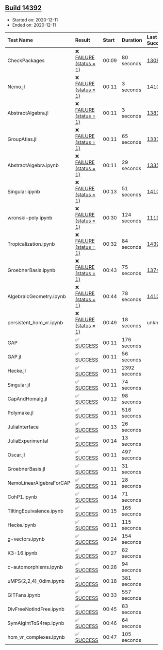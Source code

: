 ## [Build 14392](https://oscarci.mathematik.uni-kl.de/job/oscar/14392/)

* Started on: 2020-12-11
* Ended on: 2020-12-11

| Test Name    | Result | Start | Duration | Last Success | First Failure |
|:-------------|:-------|:------|:---------|:-------------|:--------------|
| CheckPackages | ❌ [FAILURE (status = 1)](https://oscarci.mathematik.uni-kl.de/job/oscar/14392/artifact/logs/build-14392/CheckPackages.log) | 00:09 | 80 seconds | [13085](https://oscarci.mathematik.uni-kl.de/job/oscar/13085/) | [13086](https://oscarci.mathematik.uni-kl.de/job/oscar/13086/) |
| Nemo.jl | ❌ [FAILURE (status = 1)](https://oscarci.mathematik.uni-kl.de/job/oscar/14392/artifact/logs/build-14392/Nemo.jl.log) | 00:11 | 3 seconds | [14101](https://oscarci.mathematik.uni-kl.de/job/oscar/14101/) | [14102](https://oscarci.mathematik.uni-kl.de/job/oscar/14102/) |
| AbstractAlgebra.jl | ❌ [FAILURE (status = 1)](https://oscarci.mathematik.uni-kl.de/job/oscar/14392/artifact/logs/build-14392/AbstractAlgebra.jl.log) | 00:11 | 3 seconds | [13837](https://oscarci.mathematik.uni-kl.de/job/oscar/13837/) | [13838](https://oscarci.mathematik.uni-kl.de/job/oscar/13838/) |
| GroupAtlas.jl | ❌ [FAILURE (status = 1)](https://oscarci.mathematik.uni-kl.de/job/oscar/14392/artifact/logs/build-14392/GroupAtlas.jl.log) | 00:11 | 65 seconds | [13311](https://oscarci.mathematik.uni-kl.de/job/oscar/13311/) | [13312](https://oscarci.mathematik.uni-kl.de/job/oscar/13312/) |
| AbstractAlgebra.ipynb | ❌ [FAILURE (status = 1)](https://oscarci.mathematik.uni-kl.de/job/oscar/14392/artifact/logs/build-14392/AbstractAlgebra.ipynb.log) | 00:11 | 29 seconds | [13355](https://oscarci.mathematik.uni-kl.de/job/oscar/13355/) | [13356](https://oscarci.mathematik.uni-kl.de/job/oscar/13356/) |
| Singular.ipynb | ❌ [FAILURE (status = 1)](https://oscarci.mathematik.uni-kl.de/job/oscar/14392/artifact/logs/build-14392/Singular.ipynb.log) | 00:13 | 51 seconds | [14101](https://oscarci.mathematik.uni-kl.de/job/oscar/14101/) | [14102](https://oscarci.mathematik.uni-kl.de/job/oscar/14102/) |
| wronski-poly.ipynb | ❌ [FAILURE (status = 1)](https://oscarci.mathematik.uni-kl.de/job/oscar/14392/artifact/logs/build-14392/wronski-poly.ipynb.log) | 00:30 | 124 seconds | [11192](https://oscarci.mathematik.uni-kl.de/job/oscar/11192/) | [11193](https://oscarci.mathematik.uni-kl.de/job/oscar/11193/) |
| Tropicalization.ipynb | ❌ [FAILURE (status = 1)](https://oscarci.mathematik.uni-kl.de/job/oscar/14392/artifact/logs/build-14392/Tropicalization.ipynb.log) | 00:32 | 84 seconds | [14391](https://oscarci.mathematik.uni-kl.de/job/oscar/14391/) | [14392](https://oscarci.mathematik.uni-kl.de/job/oscar/14392/) |
| GroebnerBasis.ipynb | ❌ [FAILURE (status = 1)](https://oscarci.mathematik.uni-kl.de/job/oscar/14392/artifact/logs/build-14392/GroebnerBasis.ipynb.log) | 00:43 | 75 seconds | [13748](https://oscarci.mathematik.uni-kl.de/job/oscar/13748/) | [13749](https://oscarci.mathematik.uni-kl.de/job/oscar/13749/) |
| AlgebraicGeometry.ipynb | ❌ [FAILURE (status = 1)](https://oscarci.mathematik.uni-kl.de/job/oscar/14392/artifact/logs/build-14392/AlgebraicGeometry.ipynb.log) | 00:44 | 78 seconds | [14101](https://oscarci.mathematik.uni-kl.de/job/oscar/14101/) | [14102](https://oscarci.mathematik.uni-kl.de/job/oscar/14102/) |
| persistent_hom_vr.ipynb | ❌ [FAILURE (status = 1)](https://oscarci.mathematik.uni-kl.de/job/oscar/14392/artifact/logs/build-14392/persistent_hom_vr.ipynb.log) | 00:49 | 18 seconds | unknown | unknown |
| GAP | ✅ [SUCCESS](https://oscarci.mathematik.uni-kl.de/job/oscar/14392/artifact/logs/build-14392/GAP.log) | 00:11 | 176 seconds |  |  |
| GAP.jl | ✅ [SUCCESS](https://oscarci.mathematik.uni-kl.de/job/oscar/14392/artifact/logs/build-14392/GAP.jl.log) | 00:11 | 56 seconds |  |  |
| Hecke.jl | ✅ [SUCCESS](https://oscarci.mathematik.uni-kl.de/job/oscar/14392/artifact/logs/build-14392/Hecke.jl.log) | 00:11 | 2392 seconds |  |  |
| Singular.jl | ✅ [SUCCESS](https://oscarci.mathematik.uni-kl.de/job/oscar/14392/artifact/logs/build-14392/Singular.jl.log) | 00:11 | 74 seconds |  |  |
| CapAndHomalg.jl | ✅ [SUCCESS](https://oscarci.mathematik.uni-kl.de/job/oscar/14392/artifact/logs/build-14392/CapAndHomalg.jl.log) | 00:12 | 98 seconds |  |  |
| Polymake.jl | ✅ [SUCCESS](https://oscarci.mathematik.uni-kl.de/job/oscar/14392/artifact/logs/build-14392/Polymake.jl.log) | 00:11 | 516 seconds |  |  |
| JuliaInterface | ✅ [SUCCESS](https://oscarci.mathematik.uni-kl.de/job/oscar/14392/artifact/logs/build-14392/JuliaInterface.log) | 00:13 | 26 seconds |  |  |
| JuliaExperimental | ✅ [SUCCESS](https://oscarci.mathematik.uni-kl.de/job/oscar/14392/artifact/logs/build-14392/JuliaExperimental.log) | 00:14 | 13 seconds |  |  |
| Oscar.jl | ✅ [SUCCESS](https://oscarci.mathematik.uni-kl.de/job/oscar/14392/artifact/logs/build-14392/Oscar.jl.log) | 00:11 | 497 seconds |  |  |
| GroebnerBasis.jl | ✅ [SUCCESS](https://oscarci.mathematik.uni-kl.de/job/oscar/14392/artifact/logs/build-14392/GroebnerBasis.jl.log) | 00:11 | 31 seconds |  |  |
| NemoLinearAlgebraForCAP | ✅ [SUCCESS](https://oscarci.mathematik.uni-kl.de/job/oscar/14392/artifact/logs/build-14392/NemoLinearAlgebraForCAP.log) | 00:11 | 28 seconds |  |  |
| CohP1.ipynb | ✅ [SUCCESS](https://oscarci.mathematik.uni-kl.de/job/oscar/14392/artifact/logs/build-14392/CohP1.ipynb.log) | 00:14 | 71 seconds |  |  |
| TiltingEquivalence.ipynb | ✅ [SUCCESS](https://oscarci.mathematik.uni-kl.de/job/oscar/14392/artifact/logs/build-14392/TiltingEquivalence.ipynb.log) | 00:15 | 165 seconds |  |  |
| Hecke.ipynb | ✅ [SUCCESS](https://oscarci.mathematik.uni-kl.de/job/oscar/14392/artifact/logs/build-14392/Hecke.ipynb.log) | 00:11 | 115 seconds |  |  |
| g-vectors.ipynb | ✅ [SUCCESS](https://oscarci.mathematik.uni-kl.de/job/oscar/14392/artifact/logs/build-14392/g-vectors.ipynb.log) | 00:24 | 154 seconds |  |  |
| K3-16.ipynb | ✅ [SUCCESS](https://oscarci.mathematik.uni-kl.de/job/oscar/14392/artifact/logs/build-14392/K3-16.ipynb.log) | 00:27 | 82 seconds |  |  |
| c-automorphisms.ipynb | ✅ [SUCCESS](https://oscarci.mathematik.uni-kl.de/job/oscar/14392/artifact/logs/build-14392/c-automorphisms.ipynb.log) | 00:28 | 94 seconds |  |  |
| uMPS(2,2,4)_0dim.ipynb | ✅ [SUCCESS](https://oscarci.mathematik.uni-kl.de/job/oscar/14392/artifact/logs/build-14392/uMPS-2-2-4-_0dim.ipynb.log) | 00:18 | 381 seconds |  |  |
| GITFans.ipynb | ✅ [SUCCESS](https://oscarci.mathematik.uni-kl.de/job/oscar/14392/artifact/logs/build-14392/GITFans.ipynb.log) | 00:33 | 557 seconds |  |  |
| DivFreeNotIndFree.ipynb | ✅ [SUCCESS](https://oscarci.mathematik.uni-kl.de/job/oscar/14392/artifact/logs/build-14392/DivFreeNotIndFree.ipynb.log) | 00:45 | 83 seconds |  |  |
| SymAlgIntToS4rep.ipynb | ✅ [SUCCESS](https://oscarci.mathematik.uni-kl.de/job/oscar/14392/artifact/logs/build-14392/SymAlgIntToS4rep.ipynb.log) | 00:46 | 64 seconds |  |  |
| hom_vr_complexes.ipynb | ✅ [SUCCESS](https://oscarci.mathematik.uni-kl.de/job/oscar/14392/artifact/logs/build-14392/hom_vr_complexes.ipynb.log) | 00:47 | 105 seconds |  |  |
